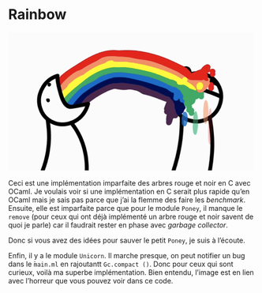 Rainbow
=======

<p align=”center”>
  <img src="https://github.com/dinosaure/Rainbow/blob/master/logo.gif?raw=true" alt="Rainbow" />
</p>

Ceci est une implémentation imparfaite des arbres rouge et noir en C avec OCaml. Je voulais voir si une implémentation en C
serait plus rapide qu’en OCaml mais je sais pas parce que j’ai la flemme des faire les _benchmark_.
Ensuite, elle est imparfaite parce que pour le module `Poney`, il manque le `remove` (pour ceux qui ont déjà implémenté
un arbre rouge et noir savent de quoi je parle) car il faudrait rester en phase avec _garbage collector_.

Donc si vous avez des idées pour sauver le petit `Poney`, je suis à l’écoute.

Enfin, il y a le module `Unicorn`. Il marche presque, on peut notifier un bug dans le ̀`main.ml` en rajoutantt
`Gc.compact ()`. Donc pour ceux qui sont curieux, voilà ma superbe implémentation. Bien entendu, l’image est en lien
avec l’horreur que vous pouvez voir dans ce code.
